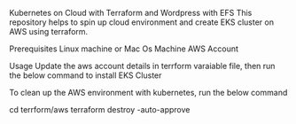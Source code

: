 Kubernetes on Cloud with Terraform and Wordpress with EFS
This repository helps to spin up cloud environment and create EKS cluster on AWS using terraform.

Prerequisites
Linux machine or Mac Os Machine
AWS Account

Usage
Update the aws account details in terrform varaiable file, then run the below command to install EKS Cluster

To clean up the AWS environment with kubernetes, run the below command

cd terrform/aws
terraform destroy -auto-approve